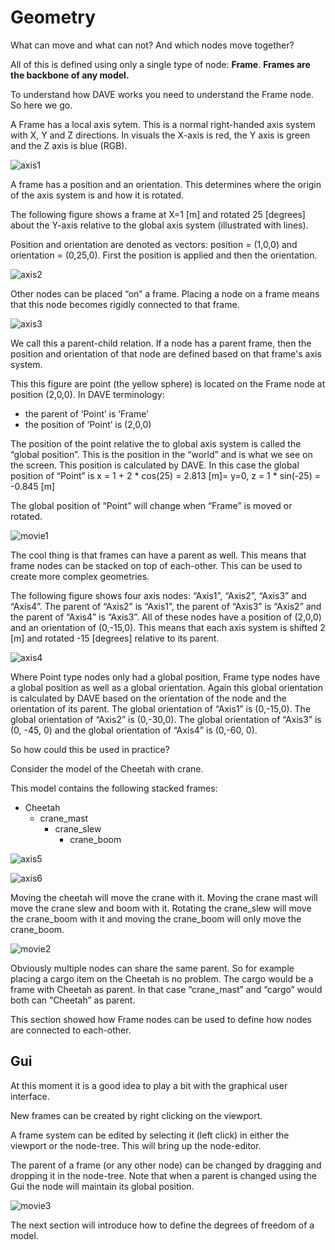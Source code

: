 # Geometry


What can move and what can not? And which nodes move together?

All of this is defined using only a single type of node: **Frame**. **Frames are the backbone of any model.** 

To understand how DAVE works you need to understand the Frame node. So here we go.

A Frame has a local axis sytem. This is a normal right-handed axis system with X, Y and Z directions. In visuals the X-axis is red, the Y axis is green and the Z axis is blue (RGB).


![axis1](images/geo_axis1.png)

A frame has a position and an orientation. This determines where the origin of the axis system is and how it is rotated.

The following figure shows a frame at X=1 [m] and rotated 25 [degrees] about the Y-axis relative to the global axis system (illustrated with lines).

Position and orientation are denoted as vectors: position = (1,0,0) and orientation =  (0,25,0).
First the position is applied and then the orientation. 

![axis2](images/geo_axis2.png)

Other nodes can be placed “on” a frame. Placing a node on a frame means that this node becomes rigidly connected to that frame. 

![axis3](images/geo_axis3.png)


We call this a parent-child relation. If a node has a parent frame, then the position and orientation of that node are defined based on that frame's axis system. 

This this figure are point (the yellow sphere) is located on the Frame node at position (2,0,0). In DAVE terminology:
- the parent of ‘Point’ is ‘Frame’
- the position of ‘Point’ is (2,0,0)

The position of the point relative the to global axis system is called the “global position”. This is the position in the “world” and is what we see on the screen. This position is calculated by DAVE. In this case the global position of “Point” is x =  1 + 2 * cos(25) = 2.813 [m]=  y=0, z = 1 * sin(-25) = -0.845 [m]

The global position of “Point” will change when “Frame” is moved or rotated.

![movie1](images/point_on_axis_move.gif)

The cool thing is that frames can have a parent as well. This means that frame nodes can be stacked on top of each-other. This can be used to create more complex geometries.

The following figure shows four axis nodes: “Axis1”, “Axis2”, “Axis3” and “Axis4”. The parent of “Axis2” is “Axis1”, the parent of “Axis3” is “Axis2” and the parent of “Axis4” is “Axis3”. All of these nodes have a position of (2,0,0) and an orientation of (0,-15,0). This means that each axis system is shifted 2 [m] and rotated -15 [degrees] relative to its parent.

![axis4](images/geo_axis4.png)

Where Point type nodes only had a global position, Frame type nodes have a global position as well as a global orientation. Again this global orientation is calculated by DAVE based on the orientation of the node and the orientation of its parent. The global orientation of “Axis1” is (0,-15,0). The global orientation of “Axis2” is (0,-30,0). The global orientation of “Axis3” is (0, -45, 0) and the global orientation of “Axis4” is (0,-60, 0).

So how could this be used in practice?

Consider the model of the Cheetah with crane. 

This model contains the following stacked frames:
- Cheetah
   - crane_mast
      - crane_slew
         - crane_boom

![axis5](images/geo_axis5.png)

![axis6](images/geo_axis_cheetah_detail.png)

Moving the cheetah will move the crane with it. Moving the crane mast will move the crane slew and boom with it. Rotating the crane_slew will move the crane_boom with it and moving the crane_boom will only move the crane_boom.


![movie2](images/stacked_axis_cheetah.gif)


Obviously multiple nodes can share the same parent. So for example placing a cargo item on the Cheetah is no problem. The cargo would be a frame with Cheetah as parent. In that case “crane_mast” and “cargo” would both can “Cheetah” as parent.

This section showed how Frame nodes can be used to define how nodes are connected to each-other.

## Gui

At this moment it is a good idea to play a bit with the graphical user interface.

New frames can be created by right clicking on the viewport.

A frame system can be edited by selecting it (left click) in either the viewport or the node-tree. This will bring up the node-editor.

The parent of a frame (or any other node) can be changed by dragging and dropping it in the node-tree.
Note that when a parent is changed using the Gui the node will maintain its global position. 

![movie3](images/geo_gui.gif)




The next section will introduce how to define the degrees of freedom of a model.